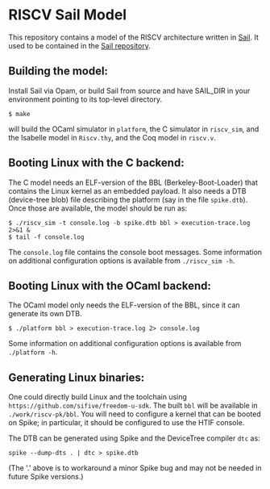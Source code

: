 RISCV Sail Model
================

This repository contains a model of the RISCV architecture written in
[Sail](https://www.cl.cam.ac.uk/~pes20/sail/). It used to be contained
in the [Sail repository](https://github.com/rems-project/sail).


Building the model:
-------------------

Install Sail via Opam, or build Sail from source and have SAIL_DIR in
your environment pointing to its top-level directory.

```
$ make
```
will build the OCaml simulator in ```platform```, the C simulator in
```riscv_sim```, and the Isabelle model in ```Riscv.thy```, and the Coq
model in ```riscv.v```.

Booting Linux with the C backend:
---------------------------------

The C model needs an ELF-version of the BBL (Berkeley-Boot-Loader)
that contains the Linux kernel as an embedded payload.  It also needs
a DTB (device-tree blob) file describing the platform (say in the file
```spike.dtb```).  Once those are available, the model should be run
as:

```
$ ./riscv_sim -t console.log -b spike.dtb bbl > execution-trace.log 2>&1 &
$ tail -f console.log
```

The ```console.log``` file contains the console boot messages.  Some
information on additional configuration options is available from
```./riscv_sim -h```.

Booting Linux with the OCaml backend:
-------------------------------------

The OCaml model only needs the ELF-version of the BBL, since it can generate its
own DTB.
```
$ ./platform bbl > execution-trace.log 2> console.log
```
Some information on additional configuration options is available from
```./platform -h```.

Generating Linux binaries:
--------------------------

One could directly build Linux and the toolchain using
```https://github.com/sifive/freedom-u-sdk```.  The built ```bbl```
will be available in ```./work/riscv-pk/bbl```.  You will need to configure
a kernel that can be booted on Spike; in particular, it should be
configured to use the HTIF console.

The DTB can be generated using Spike and the DeviceTree compiler
```dtc``` as:

```
spike --dump-dts . | dtc > spike.dtb
```

(The '.' above is to workaround a minor Spike bug and may not be
needed in future Spike versions.)
